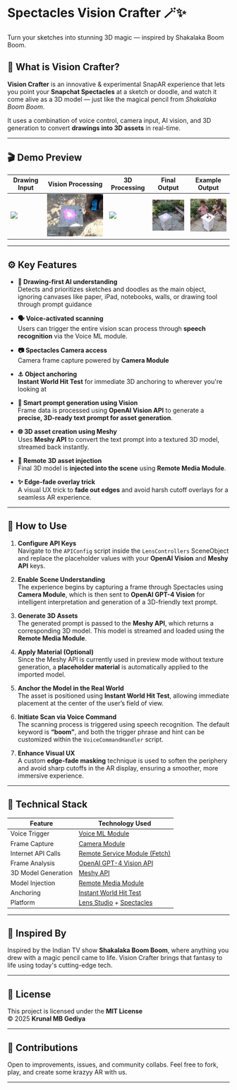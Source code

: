 # Spectacles Vision Crafter 🪄✨  
Turn your sketches into stunning 3D magic — inspired by Shakalaka Boom Boom.

## 📸 What is Vision Crafter?

**Vision Crafter** is an innovative & experimental SnapAR experience that lets you point your **Snapchat Spectacles** at a sketch or doodle, and watch it come alive as a 3D model — just like the magical pencil from *Shakalaka Boom Boom*.

It uses a combination of voice control, camera input, AI vision, and 3D generation to convert **drawings into 3D assets** in real-time.

---

## 🎬 Demo Preview

| Drawing Input | Vision Processing | 3D Processing | Final Output | Example Output |
|---------------|------------------|--------------------|----------------|----------------|
| ![](./DemoPreview/drawing.gif) | ![](./DemoPreview/imagetoprompt.gif) | ![](./DemoPreview/progress.gif) | ![](./DemoPreview/ready2.gif) | ![](./DemoPreview/ready.gif) |

---

## ⚙️ Key Features

- **🎨 Drawing-first AI understanding**  
  Detects and prioritizes sketches and doodles as the main object, ignoring canvases like paper, iPad, notebooks, walls, or drawing tool through prompt guidance 

- **🗣️ Voice-activated scanning**  
  Users can trigger the entire vision scan process through **speech recognition** via the Voice ML module.

- **📷 Spectacles Camera access**  
  Camera frame capture powered by **Camera Module**

- **⚓ Object anchoring**  
  **Instant World Hit Test** for immediate 3D anchoring to wherever you're looking at

- **🧠 Smart prompt generation using Vision**  
  Frame data is processed using **OpenAI Vision API** to generate a **precise, 3D-ready text prompt for asset generation**.

- **🌐 3D asset creation using Meshy**  
  Uses **Meshy API** to convert the text prompt into a textured 3D model, streamed back instantly.


- **🧊 Remote 3D asset injection**  
  Final 3D model is **injected into the scene** using **Remote Media Module**.

- **✨ Edge-fade overlay trick**  
  A visual UX trick to **fade out edges** and avoid harsh cutoff overlays for a seamless AR experience.
---

## 🧰 How to Use

1. **Configure API Keys**  
   Navigate to the `APIConfig` script inside the `LensControllers` SceneObject and replace the placeholder values with your **OpenAI Vision** and **Meshy API** keys.

2. **Enable Scene Understanding**  
   The experience begins by capturing a frame through Spectacles using **Camera Module**, which is then sent to **OpenAI GPT-4 Vision** for intelligent interpretation and generation of a 3D-friendly text prompt.

3. **Generate 3D Assets**  
   The generated prompt is passed to the **Meshy API**, which returns a corresponding 3D model. This model is streamed and loaded using the **Remote Media Module**.

4. **Apply Material (Optional)**  
   Since the Meshy API is currently used in preview mode without texture generation, a **placeholder material** is automatically applied to the imported model.

5. **Anchor the Model in the Real World**  
   The asset is positioned using **Instant World Hit Test**, allowing immediate placement at the center of the user’s field of view.

6. **Initiate Scan via Voice Command**  
   The scanning process is triggered using speech recognition. The default keyword is **“boom”**, and both the trigger phrase and hint can be customized within the `VoiceCommandHandler` script.

7. **Enhance Visual UX**  
   A custom **edge-fade masking** technique is used to soften the periphery and avoid sharp cutoffs in the AR display, ensuring a smoother, more immersive experience.

---

## 🧪 Technical Stack

| Feature              | Technology Used                                                                 |
|----------------------|----------------------------------------------------------------------------------|
| Voice Trigger         | [Voice ML Module](https://developers.snap.com/lens-studio/features/voice-ml/speech-recognition) |
| Frame Capture         | [Camera Module](https://developers.snap.com/spectacles/about-spectacles-features/apis/camera-module)  |
| Internet API Calls    | [Remote Service Module (Fetch)](https://developers.snap.com/spectacles/about-spectacles-features/apis/internet-access) |
| Frame Analysis        | [OpenAI GPT-4 Vision API](https://platform.openai.com/docs/guides/images?api-mode=responses)      |
| 3D Model Generation   | [Meshy API](https://docs.meshy.ai/api/text-to-3d)                                               |
| Model Injection       | [Remote Media Module](https://developers.snap.com/lens-studio/api/lens-scripting/classes/Built-In.RemoteMediaModule.html#loadresourceasgltfasset) |
| Anchoring             | [Instant World Hit Test](https://developers.snap.com/lens-studio/features/ar-tracking/world/world-templates/instant-world-hit-test) |
| Platform              | [Lens Studio](https://ar.snap.com/) + [Spectacles](https://www.spectacles.com/?lang=en-US) |


---

## 🧒 Inspired By

Inspired by the Indian TV show **Shakalaka Boom Boom**, where anything you drew with a magic pencil came to life. Vision Crafter brings that fantasy to life using today's cutting-edge tech.

---

## 📜 License

This project is licensed under the **MIT License**  
© 2025 **Krunal MB Gediya**

---

## 🤝 Contributions

Open to improvements, issues, and community collabs. Feel free to fork, play, and create some krazyy AR with us.

---
